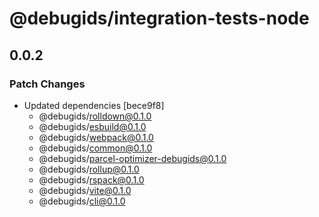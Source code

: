 # @debugids/integration-tests-node

## 0.0.2

### Patch Changes

- Updated dependencies [bece9f8]
  - @debugids/rolldown@0.1.0
  - @debugids/esbuild@0.1.0
  - @debugids/webpack@0.1.0
  - @debugids/common@0.1.0
  - @debugids/parcel-optimizer-debugids@0.1.0
  - @debugids/rollup@0.1.0
  - @debugids/rspack@0.1.0
  - @debugids/vite@0.1.0
  - @debugids/cli@0.1.0
